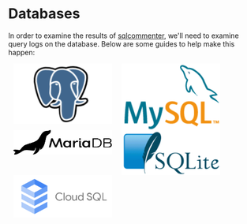 # Databases

In order to examine the results of [sqlcommenter](/), we'll need
to examine query logs on the database. Below are some guides to help make this happen:


[![](../images/postgresql-logo.png)](postgresql)

[![](../images/mysql-logo.png)](mysql)

[![](../images/mariadb-logo.png)](mariadb)

[![](../images/sqlite-logo.png)](https://sqlite.org/cli.html)

[![](../images/cloud-sql-card.png)](https://cloud.google.com/sql/)


<style>
    img {
        float: left;
        margin: 0 2%;
        width: 200px;
    }

    img[src*='/cloud-sql-card.png']
    {
        float:none;
    }

    img[src*='/mariadb-logo.png']
    {
        margin-top:50px;
    }

    img[src*='/sqlite-logo.png']{
        margin-bottom:80px;
    }
</style>
